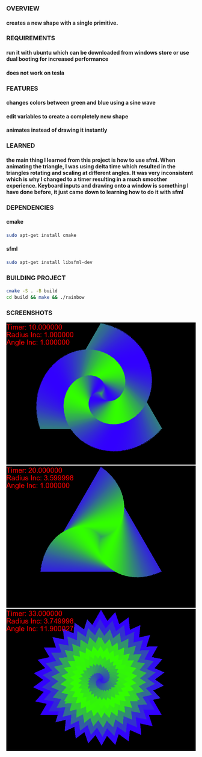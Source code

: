 ### OVERVIEW
#### creates a new shape with a single primitive.

### REQUIREMENTS
#### run it with ubuntu which can be downloaded from windows store or use dual booting for increased performance
#### does not work on tesla

### FEATURES
#### changes colors between green and blue using a sine wave
#### edit variables to create a completely new shape
#### animates instead of drawing it instantly

### LEARNED
#### the main thing I learned from this project is how to use sfml. When animating the triangle, I was using delta time which resulted in the triangles rotating and scaling at different angles. It was very inconsistent which is why I changed to a timer resulting in a much smoother experience. Keyboard inputs and drawing onto a window is something I have done before, it just came down to learning how to do it with sfml

### DEPENDENCIES
#### cmake
```sh
sudo apt-get install cmake
```

#### sfml
```sh
sudo apt-get install libsfml-dev
```

### BUILDING PROJECT
```sh
cmake -S . -B build
cd build && make && ./rainbow
```

### SCREENSHOTS
![Image 1](https://github.com/Arathne/Triangle_Swirl/blob/master/1.png)
![Image 2](https://github.com/Arathne/Triangle_Swirl/blob/master/2.png)
![Image 3](https://github.com/Arathne/Triangle_Swirl/blob/master/3.png)
